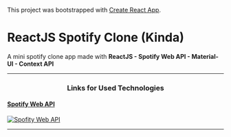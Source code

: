This project was bootstrapped with [Create React App](https://github.com/facebook/create-react-app).


# ReactJS Spotify Clone (Kinda)

A mini spotify clone app made with **ReactJS - Spotify Web API - Material-UI - Context API**

--- 

<h3 align="center">Links for Used Technologies</h3>

<a href="https://developer.spotify.com/documentation/web-api/" target= "_blank"><h4>Spotify Web API</h4></a>

[![Spofity Web API](https://developer.spotify.com/assets/WebAPI_intro.png)](https://developer.spotify.com/documentation/web-api/)

---


